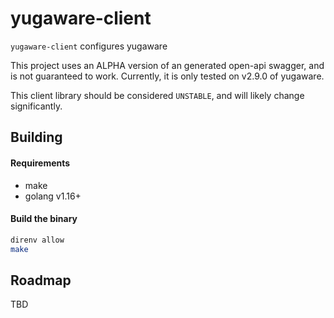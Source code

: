 # yugaware-client

`yugaware-client` configures yugaware

This project uses an ALPHA version of an generated open-api swagger, and is not guaranteed to work. Currently, it is only tested on v2.9.0 of yugaware.

This client library should be considered `UNSTABLE`, and will likely change significantly.

## Building

#### Requirements

* make
* golang v1.16+

#### Build the binary

```bash
direnv allow
make
```

## Roadmap

TBD